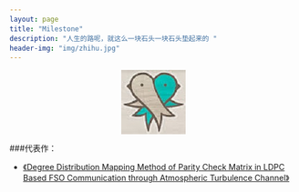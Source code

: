 ```yaml
---
layout: page
title: "Milestone"
description: "人生的路呢，就这么一块石头一块石头垫起来的 "
header-img: "img/zhihu.jpg"
---
```



<center>
    <p><img src="img/xofi.jpg" align="center"></p>
</center>


###代表作：


- [《Degree Distribution Mapping Method of Parity Check Matrix in LDPC Based FSO Communication through Atmospheric Turbulence Channel》](http://ieeexplore.ieee.org/xpls/abs_all.jsp?arnumber=6987132)







